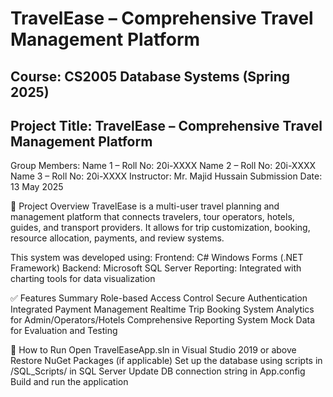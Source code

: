 # TravelEase – Comprehensive Travel Management Platform
## Course: CS2005 Database Systems (Spring 2025)
## Project Title: TravelEase – Comprehensive Travel Management Platform

Group Members:
Name 1 – Roll No: 20i-XXXX
Name 2 – Roll No: 20i-XXXX
Name 3 – Roll No: 20i-XXXX
Instructor: Mr. Majid Hussain
Submission Date: 13 May 2025

📌 Project Overview
TravelEase is a multi-user travel planning and management platform that connects travelers, tour operators, hotels, guides, and transport providers. It allows for trip customization, booking, resource allocation, payments, and review systems.

This system was developed using:
Frontend: C# Windows Forms (.NET Framework)
Backend: Microsoft SQL Server
Reporting: Integrated with charting tools for data visualization

✅ Features Summary
Role-based Access Control
Secure Authentication
Integrated Payment Management
Realtime Trip Booking System
Analytics for Admin/Operators/Hotels
Comprehensive Reporting System
Mock Data for Evaluation and Testing

🚀 How to Run
Open TravelEaseApp.sln in Visual Studio 2019 or above
Restore NuGet Packages (if applicable)
Set up the database using scripts in /SQL_Scripts/ in SQL Server
Update DB connection string in App.config
Build and run the application
